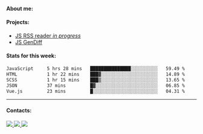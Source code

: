 #### About me:

#### Projects:
- [JS RSS reader *in progress*](https://github.com/GKoil/frontend-project-lvl3)
- [JS GenDiff](https://github.com/GKoil/GenDiff)

#### Stats for this week:
<!--START_SECTION:waka-->

```txt
JavaScript     5 hrs 28 mins   ███████████████░░░░░░░░░░   59.49 %
HTML           1 hr 22 mins    ███▓░░░░░░░░░░░░░░░░░░░░░   14.89 %
SCSS           1 hr 15 mins    ███▒░░░░░░░░░░░░░░░░░░░░░   13.65 %
JSON           37 mins         █▓░░░░░░░░░░░░░░░░░░░░░░░   06.85 %
Vue.js         23 mins         █░░░░░░░░░░░░░░░░░░░░░░░░   04.31 %
```

<!--END_SECTION:waka-->
---
#### Contacts:

<a target='_blank' title='LinkedIn' href="https://www.linkedin.com/in/gkoil/">
  <img src="https://img.shields.io/badge/LinkedIn-0077B5?style=for-the-badge&logo=linkedin&logoColor=white" />
</a>
<a target='_blank' title='Telegram' href="https://t.me/gkoil">
  <img src="https://img.shields.io/badge/Telegram-2CA5E0?style=for-the-badge&logo=telegram&logoColor=white" />
</a>
<a target='_blank' title='Gmail' href="mailto: gk.grigorev@gmail.com">
  <img src="https://img.shields.io/badge/Gmail-D14836?style=for-the-badge&logo=gmail&logoColor=white" />
</a>

